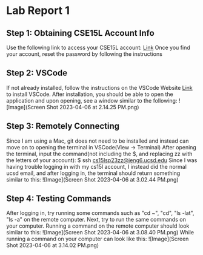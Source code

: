 # Lab Report 1
## Step 1: Obtaining CSE15L Account Info
Use the following link to access your CSE15L account:
[Link](https://sdacs.ucsd.edu/~icc/index.php)
Once you find your account, reset the password by following the instructions 

## Step 2: VSCode
If not already installed, follow the instructions on the VSCode Website [Link](https://code.visualstudio.com/) to install VSCode.
After installation, you should be able to open the application and upon opening, see a window similar to the following:
![Image](Screen Shot 2023-04-06 at 2.14.25 PM.png)

## Step 3: Remotely Connecting
Since I am using a Mac, git does not need to be installed and instead can move on to opening the terminal in VSCode(View -> Terminal)
After opening the terminal, input the command(not including the $, and replacing zz with the letters of your account):
$ ssh cs15lsp23zz@ieng6.ucsd.edu
Since I was having trouble logging in with my cs15l account, I instead did the normal ucsd email, and after logging in, the terminal should return something similar to this:
![Image](Screen Shot 2023-04-06 at 3.02.44 PM.png)

## Step 4: Testing Commands
After logging in, try running some commands such as "cd ~", "cd", "ls -lat", "ls -a" on the remote computer. Next, try to run the same commands on your computer. Running a command on the remote computer should look similar to this:
![Image](Screen Shot 2023-04-06 at 3.08.40 PM.png)
While running a command on your computer can look like this:
![Image](Screen Shot 2023-04-06 at 3.14.02 PM.png)
